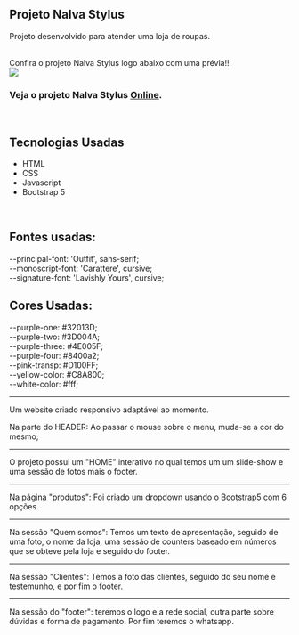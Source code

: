 ## Projeto Nalva Stylus 

Projeto desenvolvido para atender uma loja de roupas.

<br>
Confira o projeto Nalva Stylus logo abaixo com uma prévia!!<br>
<img src="assets/images/projeto comp Nalva Stylus.jpg " width:100%>

### Veja o projeto Nalva Stylus <a href="https://projeto-nalva-stylus-813i.vercel.app/">Online</a>.

<br>

## Tecnologias Usadas
- HTML
- CSS
- Javascript
- Bootstrap 5
<br>

## Fontes usadas:
--principal-font: 'Outfit', sans-serif;<br>
--monoscript-font: 'Carattere', cursive;<br>
--signature-font: 'Lavishly Yours', cursive;
<br>

## Cores Usadas:

--purple-one: #32013D;<br>
--purple-two: #3D004A;<br>
--purple-three: #4E005F;<br>
--purple-four: #8400a2;<br>
--pink-transp: #D100FF;<br>
--yellow-color: #C8A800;<br>
--white-color: #fff;<br>


<hr>

Um website criado responsivo adaptável ao momento.

Na parte do HEADER:  Ao passar o mouse sobre o menu, muda-se a cor do mesmo;
<hr>
O projeto possui um "HOME" interativo no qual temos um um slide-show e uma sessão de fotos mais o footer.
<hr>
Na página "produtos": Foi criado um dropdown usando o Bootstrap5 com 6 opções.
<hr>

Na sessão "Quem somos": Temos um texto de apresentação, seguido de uma foto, o nome da loja, uma sessão de counters baseado em números que se obteve pela loja e seguido do footer.
<hr>
Na sessão "Clientes": Temos a foto das clientes, seguido do seu nome e testemunho, e por fim o footer.
<hr>
Na sessão do "footer": teremos o logo e a rede social, outra parte sobre dúvidas e forma de pagamento. Por fim teremos o whatsapp.
